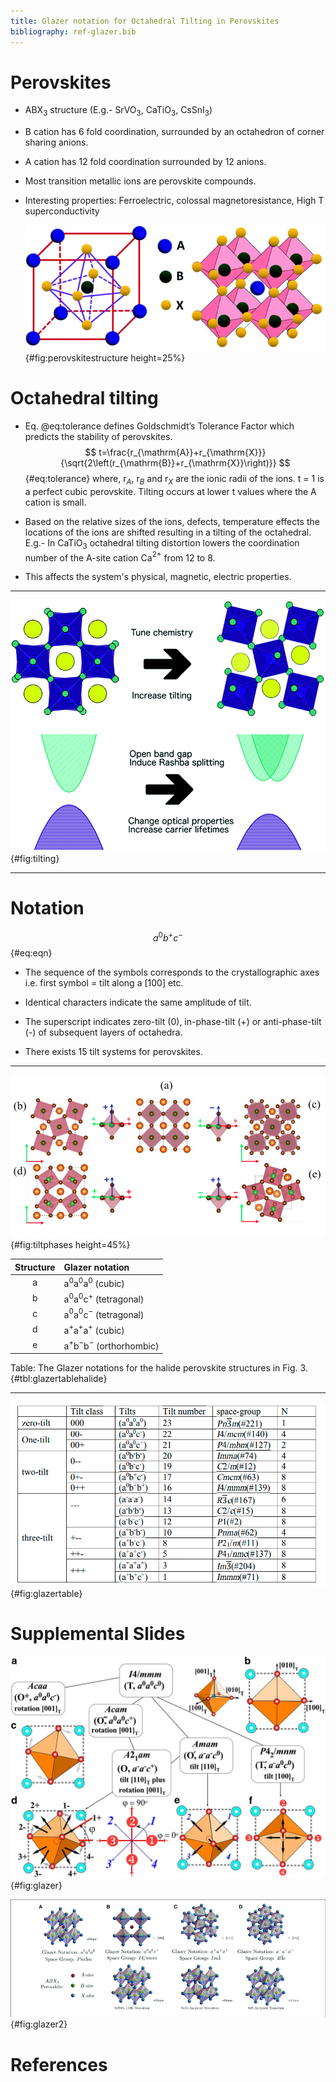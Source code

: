 ```yaml
---
title: Glazer notation for Octahedral Tilting in Perovskites
bibliography: ref-glazer.bib
---
```


# Perovskites

- ABX$_3$ structure (E.g.- SrVO$_3$, CaTiO$_3$, CsSnI$_3$)

- B cation has 6 fold coordination, surrounded by an octahedron of corner sharing anions.

- A cation has 12 fold coordination surrounded by 12 anions. 

- Most transition metallic ions are perovskite compounds.

- Interesting properties: Ferroelectric, colossal magnetoresistance, High T superconductivity

  
  
  ![The structure of the Perovskite ABX$_3$](images/Glazer-Notation/c8na00416a-f3_hi-res.png){#fig:perovskitestructure height=25%}





# Octahedral tilting 

- Eq. @eq:tolerance defines Goldschmidt’s Tolerance Factor which predicts the stability of perovskites.
  $$
  t=\frac{r_{\mathrm{A}}+r_{\mathrm{X}}}{\sqrt{2\left(r_{\mathrm{B}}+r_{\mathrm{X}}\right)}}
  $$ {#eq:tolerance}
  where, r$_A$, r$_B$ and r$_X$ are the ionic radii of the ions. t = 1 is a perfect cubic perovskite. Tilting occurs at lower t values where the A cation is small.

- Based on the relative sizes of the ions, defects, temperature effects the locations of the ions are shifted resulting in a tilting of the octahedral. E.g.- In CaTiO$_3$ octahedral tilting distortion lowers the coordination number of the A-site cation Ca$^{2+}$ from 12 to 8.

- This affects the system's physical, magnetic, electric properties. 

---



![Octahedral tilting and its effects](images/Glazer-Notation/c8tc02976h-f10_hi-res.png){#fig:tilting}

---

# Notation

$$
a^0b^+c^-
$$ {#eq:eqn}



- The sequence of the symbols corresponds to the crystallographic axes i.e. first symbol = tilt along a [100] etc.

  

- Identical characters indicate the same amplitude of tilt.

  

- The superscript indicates zero-tilt (0), in-phase-tilt (+) or anti-phase-tilt (-) of subsequent layers of octahedra.

  

- There exists 15 tilt systems for perovskites. 

---

![Tilt phases of AB$X_3$ halides. A-light brown, B-green, X-dark brown [@shojaei_stability_2018]](/images/Glazer-Notation/image-20200203144305076.png){#fig:tiltphases height=45%}

| Structure | Glazer notation                |
| :-------: | :----------------------------- |
|     a     | a$^0$a$^0$a$^0$ (cubic)        |
|     b     | a$^0$a$^0$c$^+$ (tetragonal)   |
|     c     | a$^0$a$^0$c$^-$ (tetragonal)   |
|     d     | a$^+$a$^+$a$^+$ (cubic)        |
|     e     | a$^+$b$^-$b$^-$ (orthorhombic) |

Table: The Glazer notations for the halide perovskite structures in Fig. 3. {#tbl:glazertablehalide}

---



![Glazer notation table [@shojaei_stability_2018]](/images/Glazer-Notation/image-20200203140523807.png){#fig:glazertable}







# Supplemental Slides

![Glazer Notation](/images/Glazer-Notation/41535_2016_Article_BFnpjquantmats201617_Fig1_HTML.jpg){#fig:glazer}



![Glazer](/images/Glazer-Notation/Shown-here-is-A-the-general-perovskite-structure-of-formula-unit-ABX-3-see-text-in.png){#fig:glazer2}

# References

